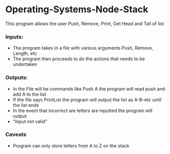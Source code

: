 # Operating-Systems-Node-Stack
This program allows the user Push, Remove, Print, Get Head and Tail of list

### Inputs:
- The program takes in a file with various arguments Push, Remove, Length, etc
- The program then proceeds to do the actions that needs to be undertaken

### Outputs:
- In the File will be commands like Push A the program will read push and add A to the list
- If the file says PrintList the program will output the list as A-B-etc until the list ends
- In the event that incorrect are letters are inputted the program will output
- "Input not valid"

### Caveats
- Program can only store letters from A to Z on the stack
